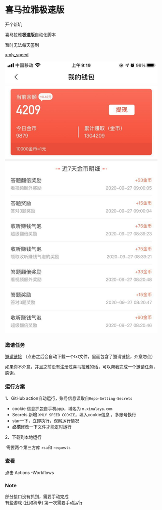# 喜马拉雅极速版

开个新坑

喜马拉雅**极速版**自动化脚本

暂时无法每天签到

 [xmly_speed](xmly_speed.py) 

![xmly_speed](xmly_speed.jpg)

### 邀请任务

[邀请链接](https://1577553307077650.cn-beijing.fc.aliyuncs.com/2016-08-15/proxy/xmly-GreetingService-812BA409BF91/GreetingFunction/)  （点击之后会自动下载一个txt文件，里面包含了邀请链接，介意勿点）

如果你不介意，并且之前没有注册过喜马拉雅的话，可以帮我完成一个邀请任务，感谢。



### 运行方案

1、GitHub action自动运行，账号信息读取自`Repo-Setting-Secrets`  

- cookie 信息抓包自手机app，域名为 `m.ximalaya.com`
- Secrets 新增 `XMLY_SPEED_COOKIE`，填入cookie信息 ，多账号换行
- star一下，立即执行，观察运行情况
-  **必须**修改一下文件才能定时运行

2、下载到本地运行   

​			需要两个第三方库 `rsa`和 `requests`  

### 查看

点击 Actions -Workflows

### Note
部分接口没有抓到，需要手动完成  
有些游戏 (比如猜拳) 第一次需要手动运行
